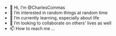 - 👋 Hi, I’m @CharlesCommas
- 👀 I’m interested in random things at random time
- 🌱 I’m currently learning, especially about life
- 💞️ I’m looking to collaborate on others' lives as well
- 📫 How to reach me ...

<!---
charlescommas/charlescommas is a ✨ special ✨ repository because its `README.md` (this file) appears on your GitHub profile.
You can click the Preview link to take a look at your changes.
--->
